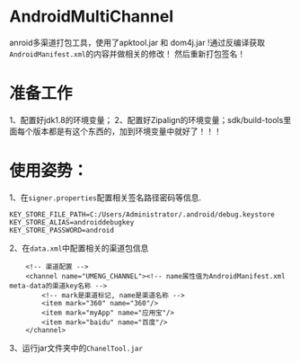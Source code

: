 # AndroidMultiChannel

anroid多渠道打包工具，使用了apktool.jar 和 dom4j.jar !通过反编译获取`AndroidManifest.xml`的内容并做相关的修改！
然后重新打包签名！
# 准备工作
1、配置好jdk1.8的环境变量；
2、配置好Zipalign的环境变量；sdk/build-tools里面每个版本都是有这个东西的，加到环境变量中就好了！！！

# 使用姿势：
1、在`signer.properties`配置相关签名路径密码等信息.

    KEY_STORE_FILE_PATH=C:/Users/Administrator/.android/debug.keystore
    KEY_STORE_ALIAS=androiddebugkey
    KEY_STORE_PASSWORD=android

2、在`data.xml`中配置相关的渠道包信息

        <!-- 渠道配置 -->
        <channel name="UMENG_CHANNEL"><!-- name属性值为AndroidManifest.xml meta-data的渠道key名称 -->
            <!-- mark是渠道标记, name是渠道名称 -->
            <item mark="360" name="360"/>
            <item mark="myApp" name="应用宝"/>
            <item mark="baidu" name="百度"/>
        </channel>

3、运行jar文件夹中的`ChanelTool.jar`



